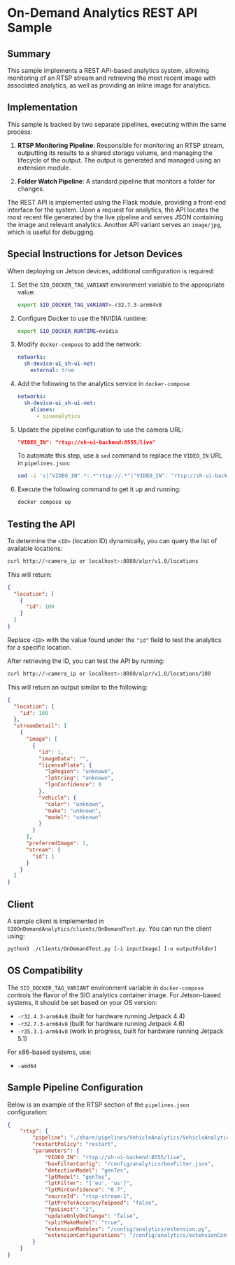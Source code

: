 # On-Demand Analytics REST API Sample

## Summary

This sample implements a REST API-based analytics system, allowing monitoring of an RTSP stream and retrieving the most recent image with associated analytics, as well as providing an inline image for analytics.

## Implementation

This sample is backed by two separate pipelines, executing within the same process:

1. **RTSP Monitoring Pipeline**: Responsible for monitoring an RTSP stream, outputting its results to a shared storage volume, and managing the lifecycle of the output. The output is generated and managed using an extension module.

2. **Folder Watch Pipeline**: A standard pipeline that monitors a folder for changes.

The REST API is implemented using the Flask module, providing a front-end interface for the system. Upon a request for analytics, the API locates the most recent file generated by the live pipeline and serves JSON containing the image and relevant analytics. Another API variant serves an `image/jpg`, which is useful for debugging.

## Special Instructions for Jetson Devices

When deploying on Jetson devices, additional configuration is required:

1. Set the `SIO_DOCKER_TAG_VARIANT` environment variable to the appropriate value:
   ```bash
   export SIO_DOCKER_TAG_VARIANT=-r32.7.3-arm64v8
   ```
2. Configure Docker to use the NVIDIA runtime:
   ```bash
   export SIO_DOCKER_RUNTIME=nvidia
   ```
3. Modify `docker-compose` to add the network:
   ```yaml
   networks:
     sh-device-ui_sh-ui-net:
       external: true
   ```
4. Add the following to the analytics service in `docker-compose`:
   ```yaml
   networks:
     sh-device-ui_sh-ui-net:
       aliases:
         - sioanalytics
   ```
5. Update the pipeline configuration to use the camera URL:
   ```json
   "VIDEO_IN": "rtsp://sh-ui-backend:8555/live"
   ```
   To automate this step, use a `sed` command to replace the `VIDEO_IN` URL in `pipelines.json`:
   ```bash
   sed -i 's|"VIDEO_IN".*:.*"rtsp://.*"|"VIDEO_IN": "rtsp://sh-ui-backend:8555/live"|' config/analytics/pipelines.json
   ```
6. Execute the following command to get it up and running:
   ```bash
   docker compose up
   ```

## Testing the API

To determine the `<ID>` (location ID) dynamically, you can query the list of available locations:
```bash
curl http://<camera_ip or localhost>:8080/alpr/v1.0/locations
```

This will return:
```json
{
  "location": [
    {
      "id": 100
    }
  ]
}
```

Replace `<ID>` with the value found under the `"id"` field to test the analytics for a specific location.

After retrieving the ID, you can test the API by running:
```bash
curl http://<camera_ip or localhost>:8080/alpr/v1.0/locations/100
```

This will return an output similar to the following:
```json
{
  "location": {
    "id": 100
  },
  "streamDetail": [
    {
      "image": [
        {
          "id": 1,
          "imageData": "",
          "licensePlate": {
            "lpRegion": "unknown",
            "lpString": "unknown",
            "lpnConfidence": 0
          },
          "vehicle": {
            "color": "unknown",
            "make": "unknown",
            "model": "unknown"
          }
        }
      ],
      "preferredImage": 1,
      "stream": {
        "id": 1
      }
    }
  ]
}
```


## Client

A sample client is implemented in `SIOOnDemandAnalytics/clients/OnDemandTest.py`. You can run the client using:
```bash
python3 ./clients/OnDemandTest.py [-i inputImage] [-o outputFolder]
```

## OS Compatibility

The `SIO_DOCKER_TAG_VARIANT` environment variable in `docker-compose` controls the flavor of the SIO analytics container image. For Jetson-based systems, it should be set based on your OS version:

- `-r32.4.3-arm64v8` (built for hardware running Jetpack 4.4)
- `-r32.7.3-arm64v8` (built for hardware running Jetpack 4.6)
- `-r35.3.1-arm64v8` (work in progress, built for hardware running Jetpack 5.1)

For x86-based systems, use:

- `-amd64`

## Sample Pipeline Configuration

Below is an example of the RTSP section of the `pipelines.json` configuration:

```json
{
    "rtsp": {
        "pipeline": "./share/pipelines/VehicleAnalytics/VehicleAnalyticsRTSP.yaml",
        "restartPolicy": "restart",
        "parameters": {
            "VIDEO_IN": "rtsp://sh-ui-backend:8555/live",
            "boxFilterConfig": "/config/analytics/boxFilter.json",
            "detectionModel": "gen7es",
            "lptModel": "gen7es",
            "lptFilter": "['eu', 'us']",
            "lptMinConfidence": "0.7",
            "sourceId": "rtsp-stream-1",
            "lptPreferAccuracyToSpeed": "false",
            "fpsLimit": "2",
            "updateOnlyOnChange": "false",
            "splitMakeModel": "true",
            "extensionModules": "/config/analytics/extension.py",
            "extensionConfigurations": "/config/analytics/extensionConfig.json"
        }
    }
}
```


